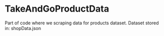 # TakeAndGoProductData

Part of code where we scraping data for products dataset.
Dataset stored in: shopData.json
